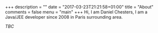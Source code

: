 +++
description = ""
date = "2017-03-23T21:21:58+01:00"
title = "About"
comments = false
menu = "main"
+++
Hi, I am Daniel Chesters, I am a Java/JEE developer since 2008 in Paris surrounding area.

_TBC_
